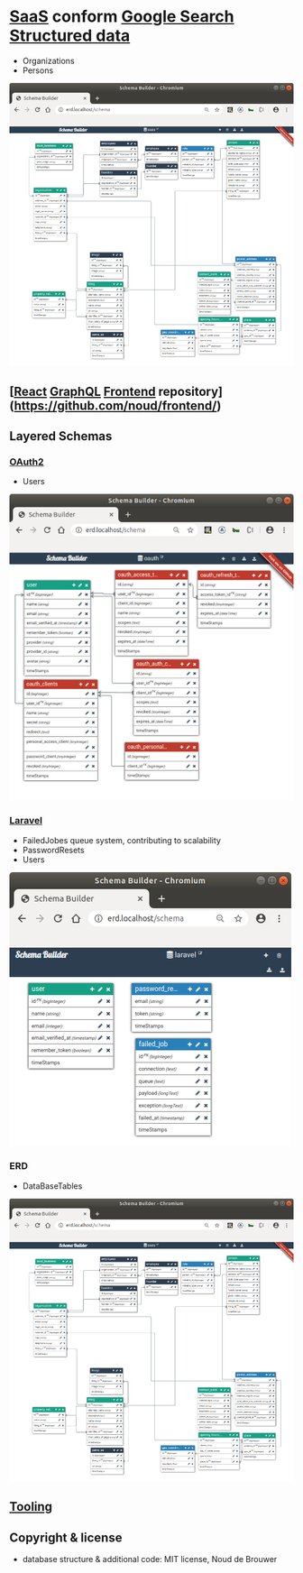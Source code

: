 # [SaaS](https://en.wikipedia.org/wiki/Software_as_a_service) conform [Google Search](https://developers.google.com/search) [Structured data](https://developers.google.com/search/docs/data-types/local-business)

- Organizations
- Persons

![SaaS Entity-Relationship Diagram](./docs/saas/erd.png?raw=true "SaaS Entity-Relationship Diagram")

## [[React](https://reactjs.org/) [GraphQL](https://graphql.org/) [Frontend](https://en.wikipedia.org/wiki/Front_and_back_ends) repository](https://github.com/noud/frontend/)

## Layered Schemas

### [OAuth2](https://en.wikipedia.org/wiki/OAuth#OAuth_2.0)

- Users

![OAuth Entity-Relationship Diagram](./docs/oauth/erd.png?raw=true "OAuth Entity-Relationship Diagram")

### [Laravel](https://laravel.com/)

- FailedJobes queue system, contributing to scalability
- PasswordResets
- Users

![Laravel Entity-Relationship Diagram](./docs/laravel/erd.png?raw=true "Laravel Entity-Relationship Diagram")

### ERD

- DataBaseTables

![ERD Entity-Relationship Diagram](./docs/saas/erd.png?raw=true "ERD Entity-Relationship Diagram")

## [Tooling](https://github.com/noud/saas/blob/saas/README_tooling.md)

## Copyright & license

- database structure & additional code: MIT license, Noud de Brouwer